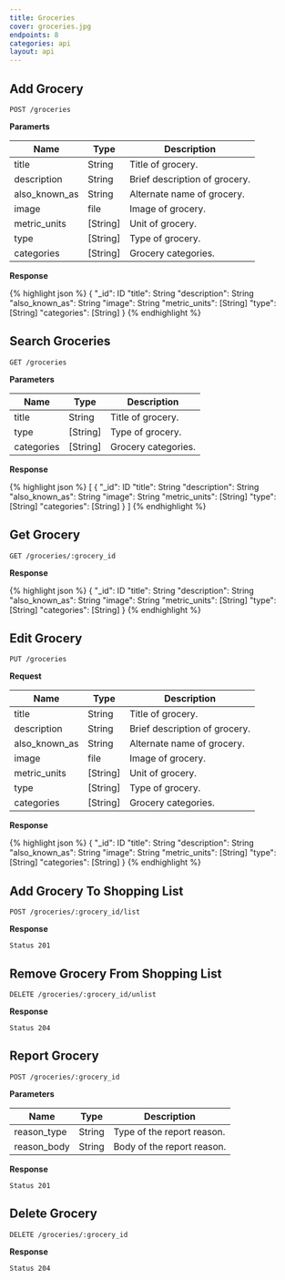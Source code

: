 ```yaml
---
title: Groceries
cover: groceries.jpg
endpoints: 8
categories: api
layout: api   
---
```

<!--more-->

## Add Grocery

`POST /groceries`

**Paramerts**

| Name | Type | Description |
| --- | --- | --- |
| title | String | Title of grocery. |
| description | String | Brief description of grocery. |
| also_known_as | String | Alternate name of grocery. |
| image | file | Image of grocery. |
| metric_units | [String] | Unit of grocery. |
| type | [String] | Type of grocery. |
| categories | [String] | Grocery categories. |

**Response**

{% highlight json %}
{
	"_id": ID
	"title": String
	"description": String
	"also_known_as": String
	"image": String
	"metric_units": [String]
	"type": [String]
	"categories": [String]
}
{% endhighlight %}


## Search Groceries

`GET /groceries`

**Parameters**

| Name | Type | Description |
| --- | --- | --- |
| title | String | Title of grocery. |
| type | [String] | Type of grocery. |
| categories | [String] | Grocery categories. |

**Response**

{% highlight json %}
[
	{
		"_id": ID
		"title": String
		"description": String
		"also_known_as": String
		"image": String
		"metric_units": [String]
		"type": [String]
		"categories": [String]
	}
]
{% endhighlight %}


## Get Grocery

`GET /groceries/:grocery_id`

**Response**

{% highlight json %}
{
	"_id": ID
	"title": String
	"description": String
	"also_known_as": String
	"image": String
	"metric_units": [String]
	"type": [String]
	"categories": [String]
}
{% endhighlight %}


## Edit Grocery

`PUT /groceries`

**Request**

| Name | Type | Description |
| --- | --- | --- |
| title | String | Title of grocery. |
| description | String | Brief description of grocery. |
| also_known_as | String | Alternate name of grocery. |
| image | file | Image of grocery. |
| metric_units | [String] | Unit of grocery. |
| type | [String] | Type of grocery. |
| categories | [String] | Grocery categories. |

**Response**

{% highlight json %}
{
	"_id": ID
	"title": String
	"description": String
	"also_known_as": String
	"image": String
	"metric_units": [String]
	"type": [String]
	"categories": [String]
}
{% endhighlight %}


## Add Grocery To Shopping List

`POST /groceries/:grocery_id/list`

**Response**

`Status 201`


## Remove Grocery From Shopping List

`DELETE /groceries/:grocery_id/unlist`

**Response**

`Status 204`


## Report Grocery

`POST /groceries/:grocery_id`

**Parameters**

| Name | Type | Description |
| --- | --- | --- |
| reason_type  | String | Type of the report reason. |
| reason_body  | String | Body of the report reason. |

**Response**

`Status 201`


## Delete Grocery

`DELETE /groceries/:grocery_id`

**Response**

`Status 204`